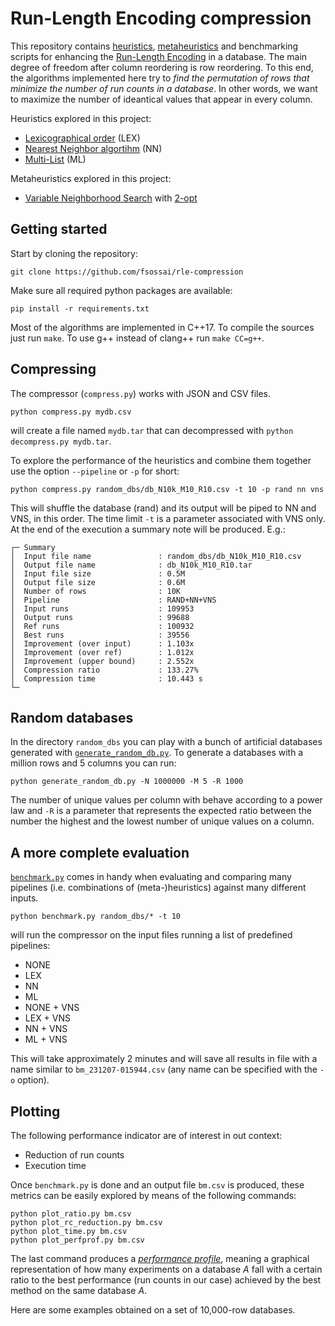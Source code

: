 # Run-Length Encoding compression
This repository contains [heuristics](https://en.wikipedia.org/wiki/Heuristic_(computer_science)), [metaheuristics](https://en.wikipedia.org/wiki/Metaheuristic) and
benchmarking scripts for enhancing the [Run-Length Encoding](https://en.wikipedia.org/wiki/Run-length_encoding) in a database.
The main degree of freedom after column reordering is row reordering.
To this end, the algorithms implemented here try to _find the permutation of rows that minimize the number of run counts in a database_.
In other words, we want to maximize the number of ideantical values that appear in every column.

Heuristics explored in this project:
- [Lexicographical order](https://en.wikipedia.org/wiki/Lexicographic_order) (LEX)
- [Nearest Neighbor algortihm](https://en.wikipedia.org/wiki/Nearest_neighbour_algorithm) (NN)
- [Multi-List](https://dl.acm.org/doi/pdf/10.1145/2338626.2338633) (ML)

Metaheuristics explored in this project:
- [Variable Neighborhood Search](https://en.wikipedia.org/wiki/Variable_neighborhood_search) with [2-opt](https://en.wikipedia.org/wiki/2-opt)

## Getting started

Start by cloning the repository:
```
git clone https://github.com/fsossai/rle-compression
```
Make sure all required python packages are available:
```
pip install -r requirements.txt
```
Most of the algorithms are implemented in C++17.
To compile the sources just run `make`. To use g++ instead of clang++ run `make CC=g++`.

## Compressing

The compressor (`compress.py`) works with JSON and CSV files.
```
python compress.py mydb.csv
```
will create a file named `mydb.tar` that can decompressed with `python decompress.py mydb.tar`.

To explore the performance of the heuristics and combine them together use the option `--pipeline` or `-p` for short:
```
python compress.py random_dbs/db_N10k_M10_R10.csv -t 10 -p rand nn vns
```
This will shuffle the database (rand) and its output will be piped to NN and VNS, in this order.
The time limit `-t` is a parameter associated with VNS only.
At the end of the execution a summary note will be produced. E.g.:
```
┌─ Summary
│  Input file name               : random_dbs/db_N10k_M10_R10.csv
│  Output file name              : db_N10k_M10_R10.tar
│  Input file size               : 0.5M
│  Output file size              : 0.6M
│  Number of rows                : 10K
│  Pipeline                      : RAND+NN+VNS
│  Input runs                    : 109953
│  Output runs                   : 99688
│  Ref runs                      : 100932
│  Best runs                     : 39556
│  Improvement (over input)      : 1.103x
│  Improvement (over ref)        : 1.012x
│  Improvement (upper bound)     : 2.552x
│  Compression ratio             : 133.27%
│  Compression time              : 10.443 s
└─
```

## Random databases
In the directory `random_dbs` you can play with a bunch of artificial databases generated with [`generate_random_db.py`](generate_random_db.py).
To generate a databases with a million rows and 5 columns you can run:
```
python generate_random_db.py -N 1000000 -M 5 -R 1000
```
The number of unique values per column with behave according to a power law and `-R` is a parameter that represents
the expected ratio between the number the highest and the lowest number of unique values on a column.

## A more complete evaluation

[`benchmark.py`](benchmark.py) comes in handy when evaluating and comparing
many pipelines (i.e. combinations of (meta-)heuristics) against many different inputs.
```
python benchmark.py random_dbs/* -t 10 
```
will run the compressor on the input files running a list of predefined pipelines:
- NONE
- LEX
- NN
- ML
- NONE + VNS
- LEX + VNS
- NN + VNS
- ML + VNS

This will take approximately 2 minutes and will save all results in file with a name similar to `bm_231207-015944.csv`
(any name can be specified with the `-o` option).

## Plotting

The following performance indicator are of interest in out context:
- Reduction of run counts
- Execution time

Once `benchmark.py` is done and an output file `bm.csv` is produced, these metrics can be easily explored
by means of the following commands:
```
python plot_ratio.py bm.csv
python plot_rc_reduction.py bm.csv
python plot_time.py bm.csv
python plot_perfprof.py bm.csv
```
The last command produces a [_performance profile_](https://link.springer.com/article/10.1007/s101070100263),
meaning a graphical representation of how many experiments on a database _A_ fall with a certain ratio to the best
performance (run counts in our case) achieved by the best method on the same database _A_.

Here are some examples obtained on a set of 10,000-row databases.

